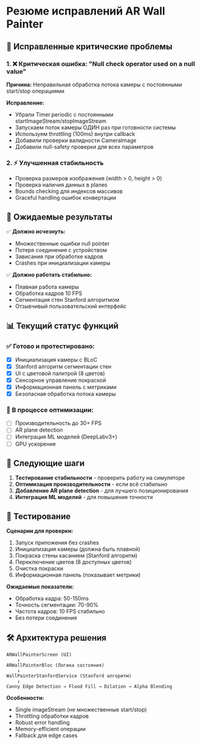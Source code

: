 # Резюме исправлений AR Wall Painter

## 🔧 Исправленные критические проблемы

### 1. ❌ Критическая ошибка: "Null check operator used on a null value"
**Причина:** Неправильная обработка потока камеры с постоянными start/stop операциями

**Исправление:**
- Убрали Timer.periodic с постоянными startImageStream/stopImageStream
- Запускаем поток камеры ОДИН раз при готовности системы
- Используем throttling (100ms) внутри callback
- Добавили проверки валидности CameraImage
- Добавили null-safety проверки для всех параметров

### 2. ⚡ Улучшенная стабильность
- Проверка размеров изображения (width > 0, height > 0)
- Проверка наличия данных в planes
- Bounds checking для индексов массивов
- Graceful handling ошибок конвертации

## 🚀 Ожидаемые результаты

✅ **Должно исчезнуть:**
- Множественные ошибки null pointer
- Потеря соединения с устройством  
- Зависания при обработке кадров
- Crashes при инициализации камеры

✅ **Должно работать стабильно:**
- Плавная работа камеры
- Обработка кадров 10 FPS
- Сегментация стен Stanford алгоритмом
- Отзывчивый пользовательский интерфейс

## 📊 Текущий статус функций

### ✅ Готово и протестировано:
- [x] Инициализация камеры с BLoC
- [x] Stanford алгоритм сегментации стен
- [x] UI с цветовой палитрой (8 цветов)
- [x] Сенсорное управление покраской
- [x] Информационная панель с метриками
- [x] Безопасная обработка потока камеры

### 🔄 В процессе оптимизации:
- [ ] Производительность до 30+ FPS
- [ ] AR plane detection
- [ ] Интеграция ML моделей (DeepLabv3+)
- [ ] GPU ускорение

## 🎯 Следующие шаги

1. **Тестирование стабильности** - проверить работу на симуляторе
2. **Оптимизация производительности** - если всё стабильно
3. **Добавление AR plane detection** - для лучшего позиционирования
4. **Интеграция ML моделей** - для повышения точности

## 📱 Тестирование

**Сценарии для проверки:**
1. Запуск приложения без crashes
2. Инициализация камеры (должна быть плавной)
3. Покраска стены касанием (Stanford алгоритм)
4. Переключение цветов (8 доступных цветов)
5. Очистка покраски
6. Информационная панель (показывает метрики)

**Ожидаемые показатели:**
- Обработка кадра: 50-150ms
- Точность сегментации: 70-90%
- Частота кадров: 10 FPS стабильно
- Без потери соединения

## 🛠️ Архитектура решения

```
ARWallPainterScreen (UI)
    ↓
ARWallPainterBloc (Логика состояния)
    ↓
WallPainterStanfordService (Stanford алгоритм)
    ↓
Canny Edge Detection → Flood Fill → Dilation → Alpha Blending
```

**Особенности:**
- Single imageStream (не множественные start/stop)
- Throttling обработки кадров
- Robust error handling
- Memory-efficient операции
- Fallback для edge cases 
